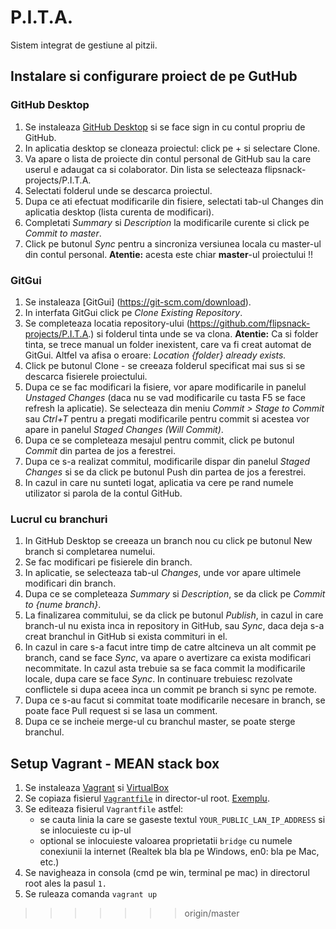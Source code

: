 # P.I.T.A.
Sistem integrat de gestiune al pitzii.

## Instalare si configurare proiect de pe GutHub

### GitHub Desktop
1. Se instaleaza [GitHub Desktop](https://desktop.github.com/) si se face sign in cu contul propriu
de GitHub.
2. In aplicatia desktop se cloneaza proiectul: click pe + si selectare Clone.
3. Va apare o lista de proiecte din contul personal de GitHub sau la care userul e adaugat ca si
colaborator. Din lista se selecteaza flipsnack-projects/P.I.T.A.
4. Selectati folderul unde se descarca proiectul.
5. Dupa ce ati efectuat modificarile din fisiere, selectati tab-ul Changes din aplicatia desktop
(lista curenta de modificari).
6. Completati *Summary* si *Description* la modificarile curente si click pe *Commit to master*.
7. Click pe butonul *Sync* pentru a sincroniza versiunea locala cu master-ul din contul personal.
**Atentie:** acesta este chiar **master**-ul proiectului !!

### GitGui
1. Se instaleaza [GitGui] (https://git-scm.com/download).
2. In interfata GitGui click pe *Clone Existing Repository*.
3. Se completeaza locatia repository-ului (https://github.com/flipsnack-projects/P.I.T.A.) si
folderul tinta unde se va clona. **Atentie:** Ca si folder tinta, se trece manual un folder 
inexistent, care va fi creat automat de GitGui. Altfel va afisa o eroare: *Location {folder} already 
exists.*
4. Click pe butonul Clone - se creeaza folderul specificat mai sus si se descarca fisierele 
proiectului.
5. Dupa ce se fac modificari la fisiere, vor apare modificarile in panelul *Unstaged Changes* 
(daca nu se vad modificarile cu tasta F5 se face refresh la aplicatie). Se selecteaza din meniu 
*Commit > Stage to Commit* sau *Ctrl+T* pentru a pregati modificarile pentru commit si acestea vor 
apare in panelul *Staged Changes (Will Commit)*.
6. Dupa ce se completeaza mesajul pentru commit, click pe butonul *Commit* din partea de jos a 
ferestrei.
7. Dupa ce s-a realizat commitul, modificarile dispar din panelul *Staged Changes* si se da click pe 
butonul Push din partea de jos a ferestrei.
8. In cazul in care nu sunteti logat, aplicatia va cere pe rand numele utilizator si parola de la 
contul GitHub.

### Lucrul cu branchuri
1. In GitHub Desktop se creeaza un branch nou cu click pe butonul New branch si completarea numelui.
2. Se fac modificari pe fisierele din branch.
3. In aplicatie, se selecteaza tab-ul *Changes*, unde vor apare ultimele modificari din branch.
4. Dupa ce se completeaza *Summary* si *Description*, se da click pe *Commit to {nume branch}*.
5. La finalizarea commitului, se da click pe butonul *Publish*, in cazul in care branch-ul nu 
exista inca in repository in GitHub, sau *Sync*, daca deja s-a creat branchul in GitHub si exista 
commituri in el.
6. In cazul in care s-a facut intre timp de catre altcineva un alt commit pe branch, cand se face 
*Sync*, va apare o avertizare ca exista modificari necommitate. In cazul asta trebuie sa se faca 
commit la modificarile locale, dupa care se face *Sync*. In continuare trebuiesc rezolvate 
conflictele si dupa aceea inca un commit pe branch si sync pe remote.
7. Dupa ce s-au facut si commitat toate modificarile necesare in branch, se poate face Pull request 
si se lasa un comment.
8. Dupa ce se incheie merge-ul cu branchul master, se poate sterge branchul.

## Setup Vagrant - MEAN stack box
1. Se instaleaza [Vagrant](https://www.vagrantup.com/) 
si [VirtualBox](https://www.virtualbox.org/wiki/Downloads)
2. Se copiaza fisierul [`Vagrantfile`](smb://nelu/Public/Resurse/FlipSnack/meanstack/Vagrantfile) in director-ul root.
[Exemplu](http://screencast.com/t/gknS6Av7n52).
3. Se editeaza fisierul `Vagrantfile` astfel:
    * se cauta linia la care se gaseste textul 
    `YOUR_PUBLIC_LAN_IP_ADDRESS` si se inlocuieste cu ip-ul
    * optional se inlocuieste valoarea proprietatii `bridge` cu numele
    conexiunii la internet (Realtek bla bla pe Windows, en0: bla pe Mac,
    etc.)
4. Se navigheaza in consola (cmd pe win, terminal pe mac) in directorul
root ales la pasul `1.`
5. Se ruleaza comanda `vagrant up`
>>>>>>> origin/master
